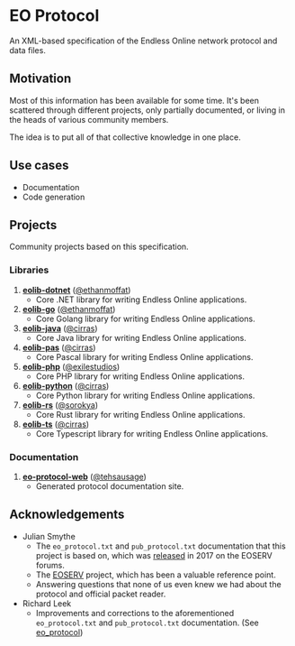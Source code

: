 # EO Protocol

An XML-based specification of the Endless Online network protocol and data files.

## Motivation

Most of this information has been available for some time. It's been scattered through different projects, only partially documented, or living in the heads of various community members.

The idea is to put all of that collective knowledge in one place.

## Use cases

- Documentation
- Code generation

## Projects

Community projects based on this specification.

### Libraries

1. **[eolib-dotnet](https://github.com/ethanmoffat/eolib-dotnet)** ([@ethanmoffat](https://github.com/ethanmoffat))
    * Core .NET library for writing Endless Online applications.
2. **[eolib-go](https://github.com/ethanmoffat/eolib-go)** ([@ethanmoffat](https://github.com/ethanmoffat))
    * Core Golang library for writing Endless Online applications.
3. **[eolib-java](https://github.com/cirras/eolib-java)** ([@cirras](https://github.com/cirras))
    * Core Java library for writing Endless Online applications.
4. **[eolib-pas](https://github.com/cirras/eolib-pas)** ([@cirras](https://github.com/cirras))
    * Core Pascal library for writing Endless Online applications.
5. **[eolib-php](https://github.com/exilestudios/eolib-php)** ([@exilestudios](https://github.com/exilestudios))
    * Core PHP library for writing Endless Online applications.
6. **[eolib-python](https://github.com/cirras/eolib-python)** ([@cirras](https://github.com/cirras))
    * Core Python library for writing Endless Online applications.
7. **[eolib-rs](https://github.com/sorokya/eolib-rs)** ([@sorokya](https://github.com/sorokya))
    * Core Rust library for writing Endless Online applications.
8. **[eolib-ts](https://github.com/cirras/eolib-ts)** ([@cirras](https://github.com/cirras))
    * Core Typescript library for writing Endless Online applications.

### Documentation

1. **[eo-protocol-web](https://eoserv.net/eo-protocol-web/)** ([@tehsausage](https://github.com/tehsausage))
    * Generated protocol documentation site.

## Acknowledgements

- Julian Smythe
  - The `eo_protocol.txt` and `pub_protocol.txt` documentation that this project is based on, which was [released](https://eoserv.net/forum/topic/23799) in 2017 on the EOSERV forums.
  - The [EOSERV](https://github.com/eoserv/eoserv) project, which has been a valuable reference point.
  - Answering questions that none of us even knew we had about the protocol and official packet reader.
- Richard Leek
  - Improvements and corrections to the aforementioned `eo_protocol.txt` and `pub_protocol.txt` documentation. (See [eo_protocol](https://github.com/sorokya/eo_protocol))